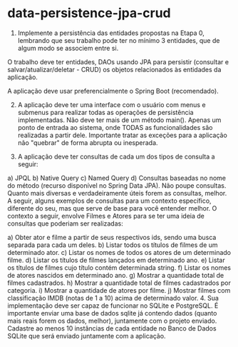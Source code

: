 # data-persistence-jpa-crud

1. Implemente a persistência das entidades propostas na Etapa 0, lembrando que seu trabalho pode ter no mínimo 3 entidades, que de algum modo se associem entre si.

O trabalho deve ter entidades, DAOs usando JPA para persistir (consultar e salvar/atualizar/deletar - CRUD) os objetos relacionados às entidades da aplicação.

A aplicação deve usar preferencialmente o Spring Boot (recomendado).


2. A aplicação deve ter uma interface com o usuário com menus e submenus para realizar todas as operações de persistência implementadas. Não deve ter mais de um método main(). Apenas um ponto de entrada ao sistema, onde TODAS as funcionalidades são realizadas a partir dele. Importante tratar as exceções para a aplicação não "quebrar" de forma abrupta ou inesperada.

3. A aplicação deve ter consultas de cada um dos tipos de consulta a seguir:

a) JPQL
b) Native Query
c) Named Query
d) Consultas baseadas no nome do método (recurso disponível no Spring Data JPA).
Não poupe consultas. Quanto mais diversas e verdadeiramente úteis forem as consultas, melhor.
A seguir, alguns exemplos de consultas para um contexto específico, diferente do seu, mas que serve de base para você entender melhor.
O contexto a seguir, envolve Filmes e Atores para se ter uma ideia de consultas que poderiam ser realizadas:

a) Obter ator e filme a partir de seus respectivos ids, sendo uma busca separada para cada um deles.
b) Listar todos os títulos de filmes de um determinado ator.
c) Listar os nomes de todos os atores de um determinado filme.
d) Listar os títulos de filmes lançados em determinado ano.
e) Listar os títulos de filmes cujo título contém determinada string.
f) Listar os nomes de atores nascidos em determinado ano.
g) Mostrar a quantidade total de filmes cadastrados.
h) Mostrar a quantidade total de filmes cadastrados por categoria.
i) Mostrar a quantidade de atores por filme.
j) Mostrar filmes com classificação IMDB (notas de 1 a 10) acima de determinado valor.
4. Sua implementação deve ser capaz de funcionar no SQLite e PostgreSQL. É importante enviar uma base de dados sqlite já contendo dados (quanto mais reais forem os dados, melhor), juntamente com o projeto enviado. Cadastre ao menos 10 instâncias de cada entidade no Banco de Dados SQLite que será enviado juntamente com a aplicação.
